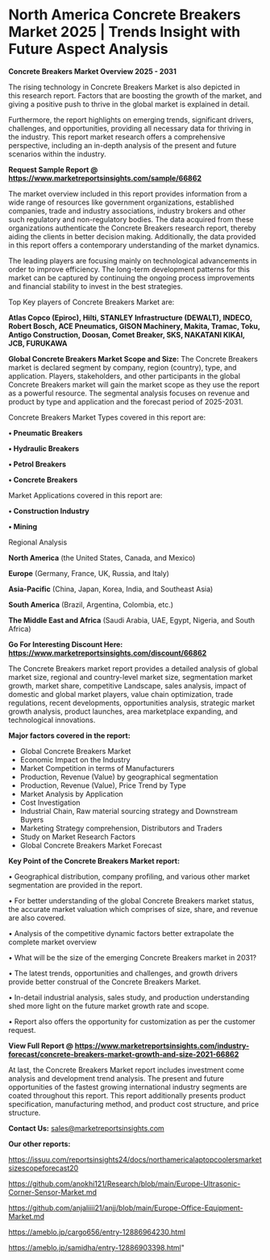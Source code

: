 # North America Concrete Breakers Market 2025 | Trends Insight with Future Aspect Analysis

<Strong> Concrete Breakers Market Overview 2025 - 2031</strong>

The rising technology in Concrete Breakers Market is also depicted in this research report. Factors that are boosting the growth of the market, and giving a positive push to thrive in the global market is explained in detail.

Furthermore, the report highlights on emerging trends, significant drivers, challenges, and opportunities, providing all necessary data for thriving in the industry. This report market research offers a comprehensive perspective, including an in-depth analysis of the present and future scenarios within the industry.

<strong>Request Sample Report @ <a href=https://www.marketreportsinsights.com/sample/66862>https://www.marketreportsinsights.com/sample/66862</a></strong>

The market overview included in this report provides information from a wide range of resources like government organizations, established companies, trade and industry associations, industry brokers and other such regulatory and non-regulatory bodies. The data acquired from these organizations authenticate the Concrete Breakers research report, thereby aiding the clients in better decision making. Additionally, the data provided in this report offers a contemporary understanding of the market dynamics.

The leading players are focusing mainly on technological advancements in order to improve efficiency. The long-term development patterns for this market can be captured by continuing the ongoing process improvements and financial stability to invest in the best strategies.

Top Key players of Concrete Breakers Market are:

<strong>Atlas Copco (Epiroc), Hilti, STANLEY Infrastructure (DEWALT), INDECO, Robert Bosch, ACE Pneumatics, GISON Machinery, Makita, Tramac, Toku, Antigo Construction, Doosan, Comet Breaker, SKS, NAKATANI KIKAI, JCB, FURUKAWA</strong>

<strong><b>Global Concrete Breakers Market Scope and Size:</b></strong>
The Concrete Breakers market is declared segment by company, region (country), type, and application. Players, stakeholders, and other participants in the global Concrete Breakers market will gain the market scope as they use the report as a powerful resource. The segmental analysis focuses on revenue and product by type and application and the forecast period of 2025-2031.

Concrete Breakers Market Types covered in this report are:

<strong>• Pneumatic Breakers

• Hydraulic Breakers

• Petrol Breakers

• Concrete Breakers</strong>

Market Applications covered in this report are:

<strong>• Construction Industry

• Mining</strong> 

Regional Analysis

<strong>North America</strong> (the United States, Canada, and Mexico)

<strong>Europe</strong> (Germany, France, UK, Russia, and Italy)

<strong>Asia-Pacific</strong> (China, Japan, Korea, India, and Southeast Asia)

<strong>South America</strong> (Brazil, Argentina, Colombia, etc.)

<strong>The Middle East and Africa</strong> (Saudi Arabia, UAE, Egypt, Nigeria, and South Africa)

<strong>Go For Interesting Discount Here: <a href=https://www.marketreportsinsights.com/discount/66862>https://www.marketreportsinsights.com/discount/66862</a></strong>

The Concrete Breakers market report provides a detailed analysis of global market size, regional and country-level market size, segmentation market growth, market share, competitive Landscape, sales analysis, impact of domestic and global market players, value chain optimization, trade regulations, recent developments, opportunities analysis, strategic market growth analysis, product launches, area marketplace expanding, and technological innovations.

<strong><b>Major factors covered in the report:</b></strong>
<ul>
  <li>Global Concrete Breakers Market </li>
  <li>Economic Impact on the Industry</li>
  <li>Market Competition in terms of Manufacturers</li>
  <li>Production, Revenue (Value) by geographical segmentation</li>
  <li>Production, Revenue (Value), Price Trend by Type</li>
  <li>Market Analysis by Application</li>
  <li>Cost Investigation</li>
  <li>Industrial Chain, Raw material sourcing strategy and Downstream Buyers</li>
  <li>Marketing Strategy comprehension, Distributors and Traders</li>
  <li>Study on Market Research Factors</li>
  <li>Global Concrete Breakers Market Forecast</li>
</ul>

<strong><b>Key Point of the Concrete Breakers Market report:</b></strong>

• Geographical distribution, company profiling, and various other market segmentation are provided in the report.

• For better understanding of the global Concrete Breakers market status, the accurate market valuation which comprises of size, share, and revenue are also covered.

• Analysis of the competitive dynamic factors better extrapolate the complete market overview

• What will be the size of the emerging Concrete Breakers market in 2031?

• The latest trends, opportunities and challenges, and growth drivers provide better construal of the Concrete Breakers Market.

• In-detail industrial analysis, sales study, and production understanding shed more light on the future market growth rate and scope.

• Report also offers the opportunity for customization as per the customer request.

<strong><b>View Full Report @ <a href=https://www.marketreportsinsights.com/industry-forecast/concrete-breakers-market-growth-and-size-2021-66862>https://www.marketreportsinsights.com/industry-forecast/concrete-breakers-market-growth-and-size-2021-66862</a></b></strong>


At last, the Concrete Breakers Market report includes investment come analysis and development trend analysis. The present and future opportunities of the fastest growing international industry segments are coated throughout this report. This report additionally presents product specification, manufacturing method, and product cost structure, and price structure.

<strong>Contact Us:</strong>
sales@marketreportsinsights.com

<strong>Our other reports:</strong>

<a href=https://issuu.com/reportsinsights24/docs/northamericalaptopcoolersmarketsizescopeforecast20>https://issuu.com/reportsinsights24/docs/northamericalaptopcoolersmarketsizescopeforecast20</a>

<a href=https://github.com/anokhi121/Research/blob/main/Europe-Ultrasonic-Corner-Sensor-Market.md>https://github.com/anokhi121/Research/blob/main/Europe-Ultrasonic-Corner-Sensor-Market.md</a>

<a href=https://github.com/anjaliiii21/anjj/blob/main/Europe-Office-Equipment-Market.md>https://github.com/anjaliiii21/anjj/blob/main/Europe-Office-Equipment-Market.md</a>

<a href=https://ameblo.jp/cargo656/entry-12886964230.html>https://ameblo.jp/cargo656/entry-12886964230.html</a>

<a href=https://ameblo.jp/samidha/entry-12886903398.html>https://ameblo.jp/samidha/entry-12886903398.html</a>"
